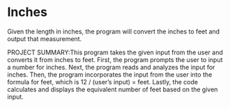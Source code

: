 # Inches
Given the length in inches, the program will convert the inches to feet and output that measurement.

PROJECT SUMMARY:This program takes the given input from the user and converts it from inches to feet. First, the program prompts the user to input a number for inches. Next, the program reads and analyzes the input for inches. Then, the program incorporates the input from the user into the formula for feet, which is 12 / (user’s input) = feet. Lastly, the code calculates and displays the equivalent number of feet based on the given input.
